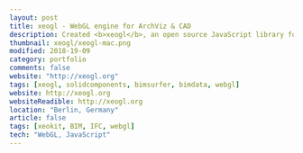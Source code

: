 ```yaml
---
layout: post
title: xeogl - WebGL engine for ArchViz & CAD 
description: Created <b>xeogl</b>, an open source JavaScript library for WebGL-based 3D visualization.<br><br>Users include BIMSurfer, BIMData, SolidComponents, Airsquire, Energie IP, uniZite and Enka Systems.
thumbnail: xeogl/xeogl-mac.png
modified: 2018-19-09
category: portfolio
comments: false
website: "http://xeogl.org"
tags: [xeogl, solidcomponents, bimsurfer, bimdata, webgl]
website: http://xeogl.org
websiteReadible: http://xeogl.org
location: "Berlin, Germany"
article: false
tags: [xeokit, BIM, IFC, webgl]
tech: "WebGL, JavaScript"
---
```



